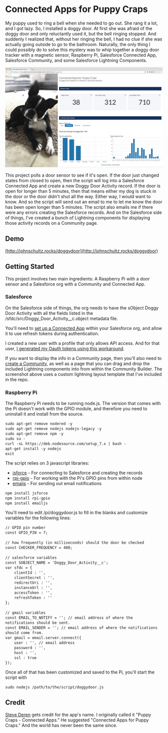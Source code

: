# Connected Apps for Puppy Craps
My puppy used to ring a bell when she needed to go out. She rang it a lot, and I got lazy. So, I installed a doggy door. At first she was afraid of the doggy door and only reluctantly used it, but the bell ringing stopped. And suddenly I realized that, without her ringing the bell, I had no clue if she was actually going outside to go to the bathroom. Naturally, the only thing I could possibly do to solve this mystery was to whip together a doggy door tracker with a magnetic sensor, Raspberry Pi, Salesforce Connected App, Salesforce Community, and some Salesforce Lightning Components.

![doggy-door](assets/screenshot.jpg)

This project polls a door sensor to see if it's open. If the door just changed states from closed to open, then the script will log into a Salesforce Connected App and create a new Doggy Door Activity record. If the door is open for longer than 5 minutes, then that means either my dog is stuck in the door or the door didn't shut all the way. Either way, I would want to know. And so the script will send out an email to me to let me know the door has been open longer than 5 minutes. The script also emails me if there were any errors creating the Salesforce records. And on the Salesforce side of things, I've created a bunch of Lightning components for displaying those activity records on a Community page.

## Demo
[http://johnschultz.rocks/doggydoor](http://johnschultz.rocks/doggydoor)

## Getting Started

This project involves two main ingredients: A Raspberry Pi with a door sensor and a Salesforce org with a Community and Connected App.

### Salesforce

On the Salesforce side of things, the org needs to have the sObject Doggy Door Activity with all the fields listed in the /sfdc/src/Doggy\_Door\_Activity\_\_c.object metadata file.

You'll need to [set up a Connected App](https://help.salesforce.com/articleView?id=connected_app_create.htm) within your Salesforce org, and allow it to use refresh tokens during authentication.

I created a new user with a profile that only allows API access. And for that user, [I generated my Oauth tokens using this workaround](http://stackoverflow.com/a/22646414).

If you want to display the info in a Community page, then you'll also need to [create a Community](https://help.salesforce.com/articleView?id=networks_creating.htm), as well as a page that you can drag and drop the included Lightning components into from within the Community Builder. The screenshot above uses a custom lightning layout template that I've included in the repo.

### Raspberry Pi

The Raspberry Pi needs to be running node.js. The version that comes with the Pi doesn't work with the GPIO module, and therefore you need to uninstall it and install from the source.

```
sudo apt-get remove nodered -y
sudo apt-get remove nodejs nodejs-legacy -y
sudo apt-get remove npm -y
sudo su -
curl -sL https://deb.nodesource.com/setup_7.x | bash -
apt-get install -y nodejs
exit
```

The script relies on 3 javascript libraries:

* [jsforce](https://jsforce.github.io/) \- For connecting to Salesforce and creating the records
* [rpi-gpio](https://github.com/JamesBarwell/rpi-gpio.js) \- For working with the Pi's GPIO pins from within node
* [emaijs](https://github.com/eleith/emailjs) \- For sending out email notifications

```
npm install jsforce
npm install rpi-gpio
npm install emailjs
```

You'll need to edit /pi/doggydoor.js to fill in the blanks and customize variables for the following lines:

```
// GPIO pin number
const GPIO_PIN = 7;

// how frequently (in milliseconds) should the door be checked
const CHECKER_FREQUENCY = 400;

// salesforce variables
const SOBJECT_NAME = 'Doggy_Door_Activity__c';
var sfdc = {
	clientId : '',
	clientSecret : '',
	redirectUri : '',
	instanceUrl : '',
	accessToken : '',
	refreshToken : ''
};

// gmail variables
const EMAIL_TO_NOTIFY = ''; // email address of where the notifications should be sent.
const EMAIL_SENDER = ''; // email address of where the notifications should come from.
var gmail = email.server.connect({
	user : '', // email address
	password : '',
	host : '',
	ssl : true
});
```

Once all of that has been customized and saved to the Pi, you'll start the script with

```
sudo nodejs /path/to/the/script/doggydoor.js
```

## Credit
[Steve Deren](https://github.com/spderen) gets credit for the app's name. I originally called it "Puppy Craps - Connected Apps." He suggested "Connected Apps for Puppy Craps." And the world has never been the same since.

